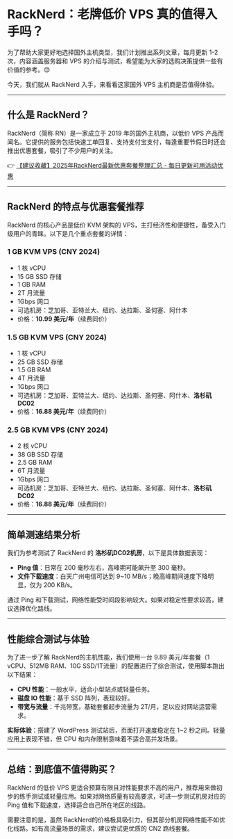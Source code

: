 # RackNerd：老牌低价 VPS 真的值得入手吗？

为了帮助大家更好地选择国外主机类型，我们计划推出系列文章，每月更新 1-2 次，内容涵盖服务器和 VPS 的介绍与测试，希望能为大家的选购决策提供一些有价值的参考。😊

今天，我们就从 RackNerd 入手，来看看这家国外 VPS 主机商是否值得体验。

---

## 什么是 RackNerd？

RackNerd（简称 RN）是一家成立于 2019 年的国外主机商，以低价 VPS 产品而闻名。它提供的服务包括快速工单回复、支持支付宝支付，每逢重要节假日时还会推出优惠套餐，吸引了不少用户的关注。

👉 [【建议收藏】2025年RackNerd最新优惠套餐整理汇总 - 每日更新可用活动优惠](https://bit.ly/Rack_Nerd)

---

## RackNerd 的特点与优惠套餐推荐

RackNerd 的核心产品是低价 KVM 架构的 VPS，主打经济性和便捷性，备受入门级用户的青睐。以下是几个重点套餐的详情：

### **1 GB KVM VPS (CNY 2024)**
- 1 核 vCPU  
- 15 GB SSD 存储  
- 1 GB RAM  
- 2T 月流量  
- 1Gbps 网口  
- 可选机房：芝加哥、亚特兰大、纽约、达拉斯、圣何塞、阿什本  
- 价格：**10.99 美元/年**（续费同价）  

### **1.5 GB KVM VPS (CNY 2024)**
- 1 核 vCPU  
- 25 GB SSD 存储  
- 1.5 GB RAM  
- 4T 月流量  
- 1Gbps 网口  
- 可选机房：芝加哥、亚特兰大、纽约、达拉斯、圣何塞、阿什本、**洛杉矶DC02**  
- 价格：**16.88 美元/年**（续费同价）  

### **2.5 GB KVM VPS (CNY 2024)**
- 2 核 vCPU  
- 38 GB SSD 存储  
- 2.5 GB RAM  
- 6T 月流量  
- 1Gbps 网口  
- 可选机房：芝加哥、亚特兰大、纽约、达拉斯、圣何塞、阿什本、**洛杉矶DC02**  
- 价格：**16.88 美元/年**（续费同价）  

---

## 简单测速结果分析

我们为参考测试了 RackNerd 的 **洛杉矶DC02机房**，以下是具体数据表现：

- **Ping 值**：日常在 200 毫秒左右，高峰期可能飙升至 300 毫秒。  
- **文件下载速度**：白天广州电信可达到 9~10 MB/s；晚高峰期间速度下降明显，仅为 200 KB/s。

通过 Ping 和下载测试，网络性能受时间段影响较大。如果对稳定性要求较高，建议选择优化路线。

---

## 性能综合测试与体验

为了进一步了解 RackNerd的主机性能，我们使用一台 9.89 美元/年套餐（1 vCPU、512MB RAM、10G SSD/1T流量）的配置进行了综合测试，使用脚本跑出以下结果：

- **CPU 性能**：一般水平，适合小型站点或轻量任务。  
- **磁盘 IO 性能**：基于 SSD 阵列，表现较好。  
- **带宽与流量**：千兆带宽，基础套餐起步流量为 2T/月，足以应对网站运营需求。  

**实际体验**：搭建了 WordPress 测试站后，页面打开速度稳定在 1~2 秒之间。轻量应用上表现不错，但 CPU 和内存限制意味着不适合高并发场景。

---

## 总结：到底值不值得购买？

RackNerd 的低价 VPS 更适合预算有限且对性能要求不高的用户，推荐用来做初步的练手测试或轻量应用。如果对网络质量有较高要求，可进一步测试机房对应的 Ping 值和下载速度，选择适合自己所在地区的线路。

需要注意的是，虽然 RackNerd的价格极具吸引力，但其部分机房网络性能不如优化线路。如有高流量场景的需求，建议尝试更优质的 CN2 路线套餐。